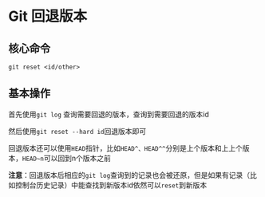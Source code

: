 # Git 回退版本

## 核心命令

```shell
git reset <id/other>
```

## 基本操作

首先使用`git log` 查询需要回退的版本，查询到需要回退的版本id

然后使用`git reset --hard id`回退版本即可

回退版本还可以使用`HEAD`指针，比如`HEAD^、HEAD^^`分别是上个版本和上上个版本，`HEAD~n`可以回到n个版本之前

**注意**：回退版本后相应的`git log`查询到的记录也会被还原，但是如果有记录（比如控制台历史记录）中能查找到新版本id依然可以`reset`到新版本

